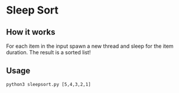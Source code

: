 # Sleep Sort

## How it works

For each item in the input spawn a new thread and sleep for the item duration. The result is a sorted list!

## Usage

```
python3 sleepsort.py [5,4,3,2,1]
```
